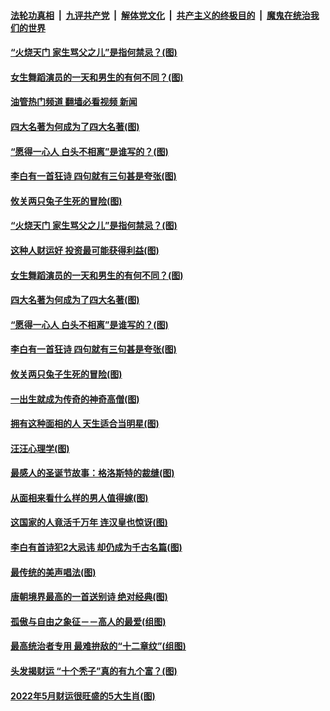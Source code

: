 ####  [法轮功真相](../../../../basic/blob/master/README.md?t=05041632) &nbsp;|&nbsp; [九评共产党](../../../../9ping.md/blob/master/README.md?t=05041632) &nbsp;|&nbsp; [解体党文化](../../../../jtdwh.md/blob/master/README.md?t=05041632)  &nbsp;|&nbsp; [共产主义的终极目的](../../../../gczydzjmd.md/blob/master/README.md?t=05041632) &nbsp;|&nbsp; [魔鬼在统治我们的世界](../../../../mgztzwmdsj.md/blob/master/README.md?t=05041632) 

#### [“火烧天门 家生骂父之儿”是指何禁忌？(图)](../pages/p7/1003957.md?t=05041632) 

#### [女生舞蹈演员的一天和男生的有何不同？(图)](../pages/p7/1005178.md?t=05041632) 

#### [油管热门频道 翻墙必看视频 新闻](http://45.76.130.85:81/youtube.html?05041632)

#### [四大名著为何成为了四大名著(图)](../pages/p7/1004338.md?t=05041632) 

#### [“愿得一心人 白头不相离”是谁写的？(图)](../pages/p7/1004385.md?t=05041632) 

#### [李白有一首狂诗 四句就有三句甚是夸张(图)](../pages/p7/1001658.md?t=05041632) 

#### [攸关两只兔子生死的冒险(图)](../pages/p7/1005107.md?t=05041632) 

#### [“火烧天门 家生骂父之儿”是指何禁忌？(图)](../pages/p7/1003957.md?t=05041632) 

#### [这种人财运好 投资最可能获得利益(图)](../pages/p7/1004771.md?t=05041632) 

#### [女生舞蹈演员的一天和男生的有何不同？(图)](../pages/p7/1005178.md?t=05041632) 

#### [四大名著为何成为了四大名著(图)](../pages/p7/1004338.md?t=05041632) 

#### [“愿得一心人 白头不相离”是谁写的？(图)](../pages/p7/1004385.md?t=05041632) 

#### [李白有一首狂诗 四句就有三句甚是夸张(图)](../pages/p7/1001658.md?t=05041632) 

#### [攸关两只兔子生死的冒险(图)](../pages/p7/1005107.md?t=05041632) 

#### [一出生就成为传奇的神奇高僧(图)](../pages/p7/1005144.md?t=05041632) 

#### [拥有这种面相的人 天生适合当明星(图)](../pages/p7/1004144.md?t=05041632) 

#### [汪汪心理学(图)](../pages/p7/1005156.md?t=05041632) 

#### [最感人的圣诞节故事：格洛斯特的裁缝(图)](../pages/p7/1005105.md?t=05041632) 

#### [从面相来看什么样的男人值得嫁(图)](../pages/p7/1002739.md?t=05041632) 

#### [这国家的人竟活千万年 连汉皇也惊讶(图)](../pages/p7/970744.md?t=05041632) 

#### [李白有首诗犯2大忌讳 却仍成为千古名篇(图)](../pages/p7/1001650.md?t=05041632) 

#### [最传统的美声唱法(图)](../pages/p7/1005104.md?t=05041632) 

#### [唐朝境界最高的一首送别诗 绝对经典(图)](../pages/p7/1001661.md?t=05041632) 

#### [孤傲与自由之象征－－高人的最爱(组图)](../pages/p7/1003604.md?t=05041632) 

#### [最高统治者专用 最难拚敌的“十二章纹”(组图)](../pages/p7/1000360.md?t=05041632) 

#### [头发揭财运 “十个秃子”真的有九个富？(图)](../pages/p7/1003382.md?t=05041632) 

#### [2022年5月财运很旺盛的5大生肖(图)](../pages/p7/1004632.md?t=05041632) 

<img src='http://gfw-breaker.win/goodnews/indexes/p7.md' width='0px' height='0px'/>

